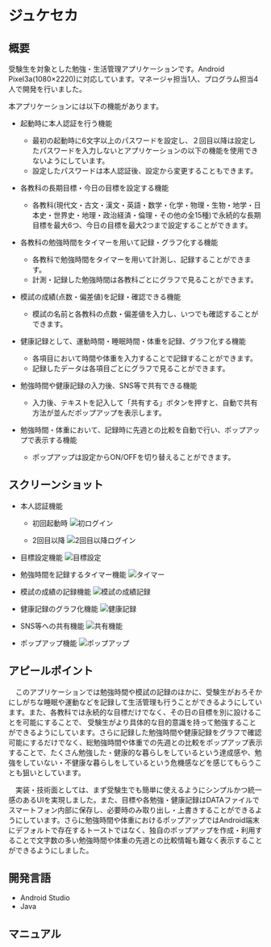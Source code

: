 # ジュケセカ

## 概要
受験生を対象とした勉強・生活管理アプリケーションです。Android Pixel3a(1080×2220)に対応しています。マネージャ担当1人、プログラム担当4人で開発を行いました。

本アプリケーションには以下の機能があります。
- 起動時に本人認証を行う機能
    - 最初の起動時に6文字以上のパスワードを設定し、２回目以降は設定したパスワードを入力しないとアプリケーションの以下の機能を使用できないようにしています。
    - 設定したパスワードは本人認証後、設定から変更することもできます。

- 各教科の長期目標・今日の目標を設定する機能
    - 各教科(現代文・古文・漢文・英語・数学・化学・物理・生物・地学・日本史・世界史・地理・政治経済・倫理・その他の全15種)で永続的な長期目標を最大6つ、今日の目標を最大2つまで設定することができます。

- 各教科の勉強時間をタイマーを用いて記録・グラフ化する機能
    - 各教科で勉強時間をタイマーを用いて計測し、記録することができます。
    - 計測・記録した勉強時間は各教科ごとにグラフで見ることができます。

- 模試の成績(点数・偏差値)を記録・確認できる機能
    - 模試の名前と各教科の点数・偏差値を入力し、いつでも確認することができます。

- 健康記録として、運動時間・睡眠時間・体重を記録、グラフ化する機能
    - 各項目において時間や体重を入力することで記録することができます。
    - 記録したデータは各項目ごとにグラフで見ることができます。

- 勉強時間や健康記録の入力後、SNS等で共有できる機能
    - 入力後、テキストを記入して「共有する」ボタンを押すと、自動で共有方法が並んだポップアップを表示します。

- 勉強時間・体重において、記録時に先週との比較を自動で行い、ポップアップで表示する機能
    - ポップアップは設定からON/OFFを切り替えることができます。

## スクリーンショット
- 本人認証機能
    - 初回起動時
    ![初ログイン](https://github.com/Yolog6101/Jyukeseka/assets/72485319/743041de-b1fb-4cc2-ae45-6520572b3916)

    - 2回目以降
    ![2回目以降ログイン](https://github.com/Yolog6101/Jyukeseka/assets/72485319/229fcdf7-f15c-493d-b9a5-8989a71a0ac9)

- 目標設定機能
![目標設定](https://github.com/Yolog6101/Jyukeseka/assets/72485319/28315058-1312-43b3-8d35-7e83fc225349)

- 勉強時間を記録するタイマー機能
![タイマー](https://github.com/Yolog6101/Jyukeseka/assets/72485319/327049ad-dc69-4d56-904d-e40d40949338)

- 模試の成績の記録機能
![模試の成績記録](https://github.com/Yolog6101/Jyukeseka/assets/72485319/03457c6a-d003-42f7-9f66-9240ca9ff0c2)

- 健康記録のグラフ化機能
![健康記録](https://github.com/Yolog6101/Jyukeseka/assets/72485319/64ecb9df-0dc6-43f6-8c85-6f4a1806abc6)

- SNS等への共有機能
![共有機能](https://github.com/Yolog6101/Jyukeseka/assets/72485319/775d7961-c8c2-48f0-beea-402fe75789de)

- ポップアップ機能
![ポップアップ](https://github.com/Yolog6101/Jyukeseka/assets/72485319/279090ec-5e96-4f09-947e-986baa1c5f88)

## アピールポイント
　このアプリケーションでは勉強時間や模試の記録のほかに、受験生がおろそかにしがちな睡眠や運動などを記録して生活管理も行うことができるようにしています。また、各教科では永続的な目標だけでなく、その日の目標を別に設けることを可能にすることで、
受験生がより具体的な目的意識を持って勉強することができるようにしています。さらに記録した勉強時間や健康記録をグラフで確認可能にするだけでなく、総勉強時間や体重での先週との比較をポップアップ表示することで、たくさん勉強した・健康的な暮らしをしているという達成感や、勉強をしていない・不健康な暮らしをしているという危機感などを感じてもらうことも狙いとしています。

　実装・技術面としては、まず受験生でも簡単に使えるようにシンプルかつ統一感のあるUIを実現しました。また、目標や各勉強・健康記録はDATAファイルでスマートフォン内部に保存し、必要時のみ取り出し・上書きすることができるようにしています。さらに勉強時間や体重におけるポップアップではAndroid端末にデフォルトで存在するトーストではなく、独自のポップアップを作成・利用することで文字数の多い勉強時間や体重の先週との比較情報も難なく表示することができるようにしました。

## 開発言語
- Android Studio
- Java

## マニュアル
